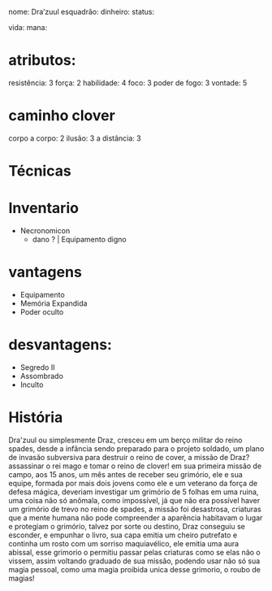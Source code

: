 nome: Dra’zuul
esquadrão:
dinheiro:
status:


vida:
mana:

# atributos:
resistência: 3
força: 2
habilidade: 4
foco: 3
poder de fogo: 3
vontade: 5

# caminho clover
corpo a corpo: 2
ilusão: 3
a distância: 3
# Técnicas

# Inventario
- Necronomicon
	- dano ? | Equipamento digno
# vantagens
- Equipamento
- Memória Expandida
- Poder oculto

# desvantagens:
- Segredo II
- Assombrado
- Inculto

# História
Dra'zuul ou simplesmente Draz, cresceu em um berço militar do reino spades, desde a infância sendo preparado para o projeto soldado, um plano de invasão subversiva para destruir o reino de cover, a missão de Draz? assassinar o rei mago e tomar o reino de clover!
em sua primeira missão de campo, aos 15 anos, um mês antes de receber seu grimório, ele e sua equipe, formada por mais dois jovens como ele e um veterano da força de defesa mágica, deveriam investigar um grimório de 5 folhas em uma ruina, uma coisa não só anômala, como impossível, já que não era possível haver um grimório de trevo no reino de spades, a missão foi desastrosa, criaturas que a mente humana não pode compreender a aparência habitavam o lugar e protegiam o grimório, talvez por sorte ou destino, Draz conseguiu se esconder, e empunhar o livro, sua capa emitia um cheiro putrefato e continha um rosto com um sorriso maquiavélico, ele emitia uma aura abissal, esse grimorio o permitiu passar pelas criaturas como se elas não o vissem, assim voltando graduado de sua missão, podendo usar não só sua magia pessoal, como uma magia proibida unica desse grimorio, o roubo de magias!